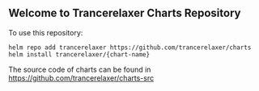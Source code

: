 ## Welcome to Trancerelaxer Charts Repository

To use this repository:
```
helm repo add trancerelaxer https://github.com/trancerelaxer/charts
helm install trancerelaxer/{chart-name}
```

The source code of charts can be found in https://github.com/trancerelaxer/charts-src

